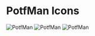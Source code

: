 # PotfMan Icons
![PotfMan](https://raw.githubusercontent.com/potfman/icons/main/32/normal.png)
![PotfMan](https://raw.githubusercontent.com/potfman/icons/main/32/casual.png)
![PotfMan](https://raw.githubusercontent.com/potfman/icons/main/32/santa.png)
